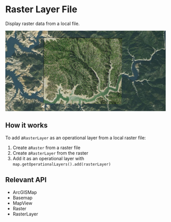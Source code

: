 # Raster Layer File

Display raster data from a local file.

![](RasterLayerFile.png)

## How it works

To add a`RasterLayer` as an operational layer from a local raster file:

1.  Create a`Raster` from a raster file
2.  Create a`RasterLayer` from the raster
3.  Add it as an operational layer with `map.getOperationalLayers().add(rasterLayer)`

## Relevant API

*   ArcGISMap
*   Basemap
*   MapView
*   Raster
*   RasterLayer
